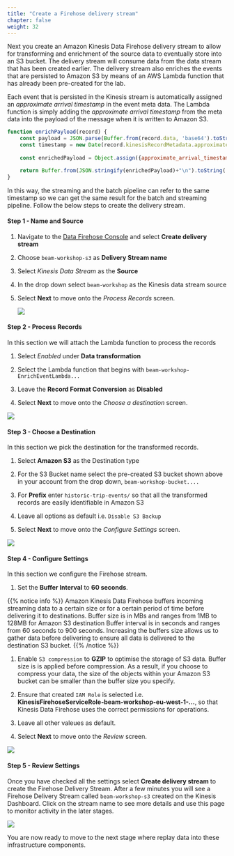 ```yaml
---
title: "Create a Firehose delivery stream"
chapter: false
weight: 32
---
```


Next you create an Amazon Kinesis Data Firehose delivery stream to allow for transforming and enrichment of the source data to eventually store into an S3 bucket. The delivery stream will consume data from the data stream that has been created earlier. The delivery stream also enriches the events that are persisted to Amazon S3 by means of an AWS Lambda function that has already been pre-created for the lab.

Each event that is persisted in the Kinesis stream is automatically assigned an *approximate arrival timestamp* in the event meta data. The Lambda function is simply adding the *approximate arrival timestamp* from the meta data into the payload of the message when it is written to Amazon S3.

```js
function enrichPayload(record) {
    const payload = JSON.parse(Buffer.from(record.data, 'base64').toString('utf8'));
    const timestamp = new Date(record.kinesisRecordMetadata.approximateArrivalTimestamp).toISOString();
    
    const enrichedPayload = Object.assign({approximate_arrival_timestamp: timestamp}, payload);

    return Buffer.from(JSON.stringify(enrichedPayload)+"\n").toString('base64');
}
```

In this way, the streaming and the batch pipeline can refer to the same timestamp so we can get the same result for the batch and streaming pipeline. Follow the below steps to create the delivery stream.

#### Step 1 - Name and Source

1. Navigate to the [Data Firehose Console](https://console.aws.amazon.com/firehose) and select **Create delivery stream**

1. Choose `beam-workshop-s3` as **Delivery Stream name**

1. Select *Kinesis Data Stream* as the **Source**

1. In the drop down select `beam-workshop` as the Kinesis data stream source

1. Select **Next** to move onto the _Process Records_ screen.

   ![](/images/beam-on-kda/kfh-selectsources3.png)

#### Step 2 - Process Records

In this section we will attach the Lambda function to process the records

1. Select *Enabled* under **Data transformation**

1. Select the Lambda function that begins with `beam-workshop-EnrichEventLambda...`

1. Leave the **Record Format Conversion** as **Disabled**

1. Select **Next** to move onto the _Choose a destination_ screen.

![](/images/beam-on-kda/kfh-process.png)

#### Step 3 - Choose a Destination

In this section we pick the destination for the transformed records.

1. Select **Amazon S3** as the Destination type

1. For the S3 Bucket name select the pre-created S3 bucket shown above in your account from the drop down, `beam-workshop-bucket....`

1. For **Prefix** enter `historic-trip-events/` so that all the transformed records are easily identifiable in Amazon S3

1. Leave all options as default i.e. `Disable S3 Backup`

1. Select **Next** to move onto the _Configure Settings_ screen.

![](/images/beam-on-kda/kfh-s3.png)

#### Step 4 - Configure Settings

In this section we configure the Firehose stream.

1. Set the **Buffer Interval** to **60 seconds**.

{{% notice info %}}
Amazon Kinesis Data Firehose buffers incoming streaming data to a certain size or for a certain period of time before delivering it to destinations. Buffer size is in MBs and ranges from 1MB to 128MB for Amazon S3 destination Buffer interval is in seconds and ranges from 60 seconds to 900 seconds. Increasing the buffers size allows us to gather data before delivering to ensure all data is delivered to the destination S3 bucket.
{{% /notice %}}

1. Enable `S3 compression` to **GZIP** to optimise the storage of S3 data. Buffer size is is applied before compression. As a result, if you choose to compress your data, the size of the objects within your Amazon S3 bucket can be smaller than the buffer size you specify.

1. Ensure that created `IAM Role` is selected i.e. **KinesisFirehoseServiceRole-beam-workshop-eu-west-1-...**, so that Kinesis Data Firehose uses the correct permissions for operations.

1. Leave all other valeues as default.

1. Select **Next** to move onto the _Review_ screen.

![](/images/beam-on-kda/kfh-configure.png)

#### Step 5 - Review Settings

Once you have checked all the settings select **Create delivery stream** to create the Firehose Delivery Stream. After a few minutes you will see a Firehose Delivery Stream called `beam-workshop-s3` created on the Kinesis Dashboard. Click on the stream name to see more details and use this page to monitor activity in the later stages.

![](/images/beam-on-kda/kfh-check.png)

You are now ready to move to the next stage where replay data into these infrastructure components.
